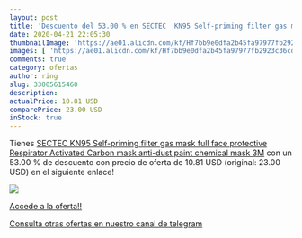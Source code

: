 ```yaml
---
layout: post
title: 'Descuento del 53.00 % en SECTEC  KN95 Self-priming filter gas mas'
date: 2020-04-21 22:05:30
thumbnailImage: 'https://ae01.alicdn.com/kf/Hf7bb9e0dfa2b45fa97977fb2923c36cdK/SECTEC-KN95-Self-priming-filter-gas-mask-full-face-protective-Respirator-Activated-Carbon-mask-anti-dust.jpg_350x350._SL200_.jpg'
images: [ 'https://ae01.alicdn.com/kf/Hf7bb9e0dfa2b45fa97977fb2923c36cdK/SECTEC-KN95-Self-priming-filter-gas-mask-full-face-protective-Respirator-Activated-Carbon-mask-anti-dust.jpg_350x350._SL200_.jpg' ]
comments: true
category: ofertas
author: ring
slug: 33005615460
description:
actualPrice: 10.81 USD
comparePrice: 23.00 USD
inStock: true
---
```


Tienes [SECTEC  KN95 Self-priming filter gas mask full face protective Respirator Activated Carbon mask anti-dust paint chemical mask 3M](https://www.amazon.com/dp/33005615460/?tag=redken08-20) con un 53.00 % de descuento con precio de oferta de 10.81 USD (original: 23.00 USD) en el siguiente enlace!

[![](https://ae01.alicdn.com/kf/Hf7bb9e0dfa2b45fa97977fb2923c36cdK/SECTEC-KN95-Self-priming-filter-gas-mask-full-face-protective-Respirator-Activated-Carbon-mask-anti-dust.jpg_350x350._SL200_.jpg)](https://www.amazon.com/dp/33005615460/?tag=redken08-20)

[Accede a la oferta!!](https://www.amazon.com/dp/33005615460/?tag=redken08-20)

[Consulta otras ofertas en nuestro canal de telegram](https://t.me/s/ofertas25)
